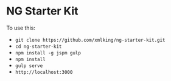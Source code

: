# NG Starter Kit


To use this:

* `git clone https://github.com/xmlking/ng-starter-kit.git`
* `cd ng-starter-kit`
* `npm install -g jspm gulp`
* `npm install`
* `gulp serve`
* `http://localhost:3000`
